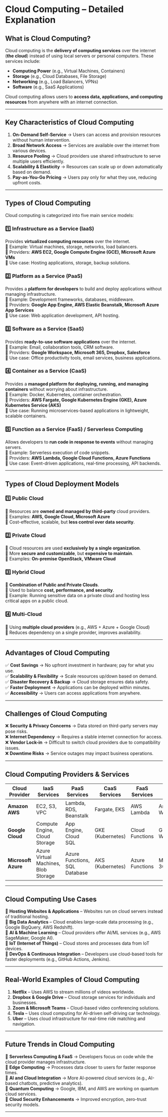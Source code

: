 # **Cloud Computing – Detailed Explanation**  

## **What is Cloud Computing?**  
Cloud computing is the **delivery of computing services** over the internet (**the cloud**) instead of using local servers or personal computers. These services include:  
- **Computing Power** (e.g., Virtual Machines, Containers)  
- **Storage** (e.g., Cloud Databases, File Storage)  
- **Networking** (e.g., Load Balancers, VPNs)  
- **Software** (e.g., SaaS Applications)  

Cloud computing allows users to **access data, applications, and computing resources** from anywhere with an internet connection.  

---

## **Key Characteristics of Cloud Computing**  
1. **On-Demand Self-Service** → Users can access and provision resources without human intervention.  
2. **Broad Network Access** → Services are available over the internet from various devices.  
3. **Resource Pooling** → Cloud providers use shared infrastructure to serve multiple users efficiently.  
4. **Scalability & Elasticity** → Resources can scale up or down automatically based on demand.  
5. **Pay-as-You-Go Pricing** → Users pay only for what they use, reducing upfront costs.  

---

## **Types of Cloud Computing**  
Cloud computing is categorized into five main service models:  

### **1️⃣ Infrastructure as a Service (IaaS)**  
Provides **virtualized computing resources** over the internet.  
🔹 Example: Virtual machines, storage, networks, load balancers.  
🔹 Providers: **AWS EC2, Google Compute Engine (GCE), Microsoft Azure VMs**  
🔹 Use case: Hosting applications, storage, backup solutions.  

### **2️⃣ Platform as a Service (PaaS)**  
Provides a **platform for developers** to build and deploy applications without managing infrastructure.  
🔹 Example: Development frameworks, databases, middleware.  
🔹 Providers: **Google App Engine, AWS Elastic Beanstalk, Microsoft Azure App Services**  
🔹 Use case: Web application development, API hosting.  

### **3️⃣ Software as a Service (SaaS)**  
Provides **ready-to-use software applications** over the internet.  
🔹 Example: Email, collaboration tools, CRM software.  
🔹 Providers: **Google Workspace, Microsoft 365, Dropbox, Salesforce**  
🔹 Use case: Office productivity tools, email services, business applications.  

### **4️⃣ Container as a Service (CaaS)**  
Provides a **managed platform for deploying, running, and managing containers** without worrying about infrastructure.  
🔹 Example: Docker, Kubernetes, container orchestration.  
🔹 Providers: **AWS Fargate, Google Kubernetes Engine (GKE), Azure Kubernetes Service (AKS)**  
🔹 Use case: Running microservices-based applications in lightweight, scalable containers.  

### **5️⃣ Function as a Service (FaaS) / Serverless Computing**  
Allows developers to **run code in response to events** without managing servers.  
🔹 Example: Serverless execution of code snippets.  
🔹 Providers: **AWS Lambda, Google Cloud Functions, Azure Functions**  
🔹 Use case: Event-driven applications, real-time processing, API backends.  

---

## **Types of Cloud Deployment Models**  
### **1️⃣ Public Cloud**  
🔹 Resources are **owned and managed by third-party** cloud providers.  
🔹 Examples: **AWS, Google Cloud, Microsoft Azure**  
🔹 Cost-effective, scalable, but **less control over data security**.  

### **2️⃣ Private Cloud**  
🔹 Cloud resources are used **exclusively by a single organization**.  
🔹 More **secure and customizable**, but **expensive to maintain**.  
🔹 Examples: **On-premise OpenStack, VMware Cloud**  

### **3️⃣ Hybrid Cloud**  
🔹 **Combination of Public and Private Clouds**.  
🔹 Used to balance **cost, performance, and security**.  
🔹 Example: Running sensitive data on a private cloud and hosting less critical apps on a public cloud.  

### **4️⃣ Multi-Cloud**  
🔹 Using **multiple cloud providers** (e.g., AWS + Azure + Google Cloud)  
🔹 Reduces dependency on a single provider, improves availability.  

---

## **Advantages of Cloud Computing**  
✅ **Cost Savings** → No upfront investment in hardware; pay for what you use.  
✅ **Scalability & Flexibility** → Scale resources up/down based on demand.  
✅ **Disaster Recovery & Backup** → Cloud storage ensures data safety.  
✅ **Faster Deployment** → Applications can be deployed within minutes.  
✅ **Accessibility** → Users can access applications from anywhere.  

---

## **Challenges of Cloud Computing**  
❌ **Security & Privacy Concerns** → Data stored on third-party servers may pose risks.  
❌ **Internet Dependency** → Requires a stable internet connection for access.  
❌ **Vendor Lock-in** → Difficult to switch cloud providers due to compatibility issues.  
❌ **Downtime Risks** → Service outages may impact business operations.  

---

## **Cloud Computing Providers & Services**  
| Cloud Provider  | IaaS Services | PaaS Services | CaaS Services | FaaS Services | SaaS Services |
|---------------|--------------|--------------|--------------|--------------|--------------|
| **Amazon AWS** | EC2, S3, VPC | Lambda, RDS, Beanstalk | Fargate, EKS | AWS Lambda | Amazon WorkSpaces |
| **Google Cloud** | Compute Engine, Cloud Storage | App Engine, Cloud SQL | GKE (Kubernetes) | Cloud Functions | Google Workspace |
| **Microsoft Azure** | Azure Virtual Machines, Blob Storage | Azure Functions, SQL Database | AKS (Kubernetes) | Azure Functions | Microsoft 365 |

---

## **Cloud Computing Use Cases**  
🔹 **Hosting Websites & Applications** – Websites run on cloud servers instead of traditional hosting.  
🔹 **Big Data Analytics** – Cloud enables large-scale data processing (e.g., Google BigQuery, AWS Redshift).  
🔹 **AI & Machine Learning** – Cloud providers offer AI/ML services (e.g., AWS SageMaker, Google AI).  
🔹 **IoT (Internet of Things)** – Cloud stores and processes data from IoT devices.  
🔹 **DevOps & Continuous Integration** – Developers use cloud-based tools for faster deployments (e.g., GitHub Actions, Jenkins).  

---

## **Real-World Examples of Cloud Computing**  
1. **Netflix** – Uses AWS to stream millions of videos worldwide.  
2. **Dropbox & Google Drive** – Cloud storage services for individuals and businesses.  
3. **Zoom & Microsoft Teams** – Cloud-based video conferencing solutions.  
4. **Tesla** – Uses cloud computing for AI-driven self-driving car technology.  
5. **Uber** – Uses cloud infrastructure for real-time ride matching and navigation.  

---

## **Future Trends in Cloud Computing**  
🔸 **Serverless Computing & FaaS** → Developers focus on code while the cloud provider manages infrastructure.  
🔸 **Edge Computing** → Processes data closer to users for faster response times.  
🔸 **AI and Cloud Integration** → More AI-powered cloud services (e.g., AI-based chatbots, predictive analytics).  
🔸 **Quantum Computing** → Google, IBM, and AWS are working on quantum cloud services.  
🔸 **Cloud Security Enhancements** → Improved encryption, zero-trust security models.  

---